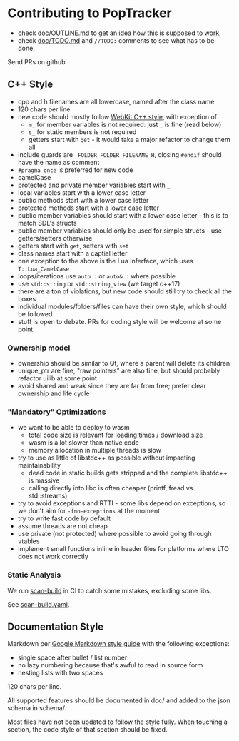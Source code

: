 # Contributing to PopTracker

- check [doc/OUTLINE.md](doc/OUTLINE.md) to get an idea how this is supposed to work,
- check [doc/TODO.md](doc/TODO.md) and `//TODO:` comments to see what has to be done.

Send PRs on github.

## C++ Style

- cpp and h filenames are all lowercase, named after the class name
- 120 chars per line
- new code should mostly follow [WebKit C++ style](https://webkit.org/code-style-guidelines/),
  with exception of
  - `m_` for member variables is not required: just `_` is fine (read below)
  - `s_` for static members is not required
  - getters start with `get` - it would take a major refactor to change them all
- include guards are `_FOLDER_FOLDER_FILENAME_H`,
  closing `#endif` should have the name as comment
- `#pragma once` is preferred for new code
- camelCase
- protected and private member variables start with `_`
- local variables start with a lower case letter
- public methods start with a lower case letter
- protected methods start with a lower case letter
- public member variables should start with a lower case letter - this is to match SDL's structs
- public member variables should only be used for simple structs - use getters/setters otherwise
- getters start with `get`, setters with `set`
- class names start with a captial letter
- one exception to the above is the Lua Inferface, which uses `T::Lua_CamelCase`
- loops/iterations use `auto :` or `auto& :` where possible
- use `std::string` or `std::string_view` (we target c++17)
- there are a ton of violations, but new code should still try to check all the boxes
- individual modules/folders/files can have their own style, which should be followed
- stuff is open to debate. PRs for coding style will be welcome at some point.

### Ownership model

- ownership should be similar to Qt, where a parent will delete its children
- unique_ptr are fine, "raw pointers" are also fine, but should probably refactor uilib at some point
- avoid shared and weak since they are far from free; prefer clear ownership and life cycle

### "Mandatory" Optimizations

- we want to be able to deploy to wasm
  - total code size is relevant for loading times / download size
  - wasm is a lot slower than native code
  - memory allocation in multiple threads is slow
- try to use as little of libstdc++ as possible without impacting maintainability
  - dead code in static builds gets stripped and the complete libstdc++ is massive
  - calling directly into libc is often cheaper (printf, fread vs. std::streams)
- try to avoid exceptions and RTTI - some libs depend on exceptions,
  so we don't aim for `-fno-exceptions` at the moment
- try to write fast code by default
- assume threads are not cheap
- use private (not protected) where possible to avoid going through vtables
- implement small functions inline in header files for platforms where LTO does not work correctly

### Static Analysis

We run [scan-build](https://clang.llvm.org/docs/analyzer/user-docs/CommandLineUsage.html#scan-build)
in CI to catch some mistakes, excluding some libs.

See [scan-build.yaml](../.github/workflows/scan-build.yaml).

## Documentation Style

Markdown per [Google Markdown style guide](https://google.github.io/styleguide/docguide/style.html)
with the following exceptions:
- single space after bullet / list number
- no lazy numbering because that's awful to read in source form
- nesting lists with two spaces

120 chars per line.

All supported features should be documented in doc/ and added to the json schema in schema/.

Most files have not been updated to follow the style fully. When touching a section, the code style of that section
should be fixed.
